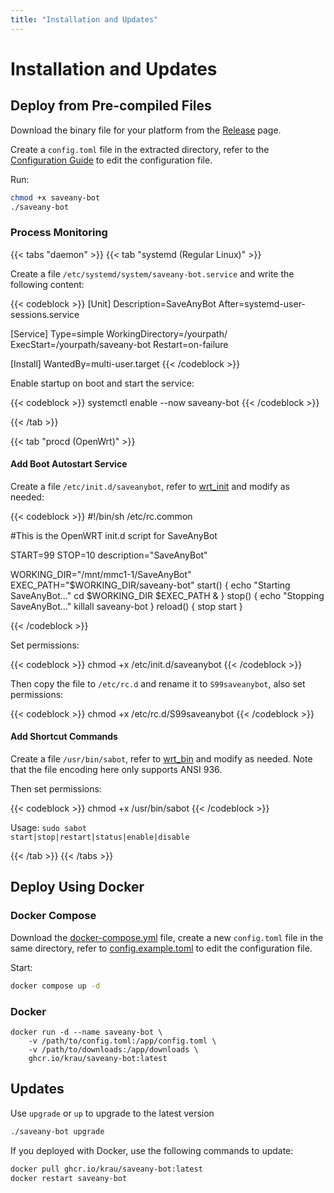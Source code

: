 ```yaml
---
title: "Installation and Updates"
---
```


# Installation and Updates

## Deploy from Pre-compiled Files

Download the binary file for your platform from the [Release](https://github.com/krau/SaveAny-Bot/releases) page.

Create a `config.toml` file in the extracted directory, refer to the [Configuration Guide](../configuration) to edit the configuration file.

Run:

```bash
chmod +x saveany-bot
./saveany-bot
```

### Process Monitoring

{{< tabs "daemon" >}}
{{< tab "systemd (Regular Linux)" >}}

Create a file <code>/etc/systemd/system/saveany-bot.service</code> and write the following content:

{{< codeblock >}}
[Unit]
Description=SaveAnyBot
After=systemd-user-sessions.service

[Service]
Type=simple
WorkingDirectory=/yourpath/
ExecStart=/yourpath/saveany-bot
Restart=on-failure

[Install]
WantedBy=multi-user.target
{{< /codeblock >}}

Enable startup on boot and start the service:

{{< codeblock >}}
systemctl enable --now saveany-bot
{{< /codeblock >}}

{{< /tab >}}

{{< tab "procd (OpenWrt)" >}}

<h4>Add Boot Autostart Service</h4>

Create a file <code>/etc/init.d/saveanybot</code>, refer to <a href="https://github.com/krau/SaveAny-Bot/blob/main/docs/confs/wrt_init" target="_blank">wrt_init</a> and modify as needed:

{{< codeblock >}}
#!/bin/sh /etc/rc.common

#This is the OpenWRT init.d script for SaveAnyBot

START=99 
STOP=10
description="SaveAnyBot"

WORKING_DIR="/mnt/mmc1-1/SaveAnyBot"
EXEC_PATH="$WORKING_DIR/saveany-bot"
start() {
    echo "Starting SaveAnyBot..."
    cd $WORKING_DIR
    $EXEC_PATH &
}
stop() {
    echo "Stopping SaveAnyBot..."
    killall saveany-bot
}
reload() {
    stop
    start
}

{{< /codeblock >}}

Set permissions:

{{< codeblock >}}
chmod +x /etc/init.d/saveanybot
{{< /codeblock >}}

Then copy the file to <code>/etc/rc.d</code> and rename it to <code>S99saveanybot</code>, also set permissions:

{{< codeblock >}}
chmod +x /etc/rc.d/S99saveanybot
{{< /codeblock >}}

<h4>Add Shortcut Commands</h4>

Create a file <code>/usr/bin/sabot</code>, refer to <a href="https://github.com/krau/SaveAny-Bot/blob/main/docs/confs/wrt_bin" target="_blank">wrt_bin</a> and modify as needed. Note that the file encoding here only supports ANSI 936.

Then set permissions:

{{< codeblock >}}
chmod +x /usr/bin/sabot
{{< /codeblock >}}

Usage: <code>sudo sabot start|stop|restart|status|enable|disable</code>

{{< /tab >}}
{{< /tabs >}}


## Deploy Using Docker

### Docker Compose

Download the [docker-compose.yml](https://github.com/krau/SaveAny-Bot/blob/main/docker-compose.yml) file, create a new `config.toml` file in the same directory, refer to [config.example.toml](https://github.com/krau/SaveAny-Bot/blob/main/config.example.toml) to edit the configuration file.

Start:

```bash
docker compose up -d
```

### Docker

```shell
docker run -d --name saveany-bot \
    -v /path/to/config.toml:/app/config.toml \
    -v /path/to/downloads:/app/downloads \
    ghcr.io/krau/saveany-bot:latest
```

## Updates

Use `upgrade` or `up` to upgrade to the latest version

```bash
./saveany-bot upgrade
```

If you deployed with Docker, use the following commands to update:

```bash
docker pull ghcr.io/krau/saveany-bot:latest
docker restart saveany-bot
```